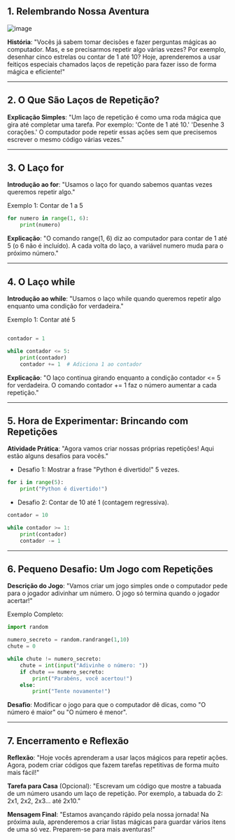 ## 1. Relembrando Nossa Aventura

![image](https://github.com/user-attachments/assets/0c58e379-a094-4c2d-a23a-1fe8c2ec54bf)


**História**: "Vocês já sabem tomar decisões e fazer perguntas mágicas ao computador. Mas, e se precisarmos repetir algo várias vezes? Por exemplo, desenhar cinco estrelas ou contar de 1 até 10? Hoje, aprenderemos a usar feitiços especiais chamados laços de repetição para fazer isso de forma mágica e eficiente!"

---

## 2. O Que São Laços de Repetição?

**Explicação Simples**: "Um laço de repetição é como uma roda mágica que gira até completar uma tarefa. Por exemplo:
'Conte de 1 até 10.'
'Desenhe 3 corações.'
O computador pode repetir essas ações sem que precisemos escrever o mesmo código várias vezes."

---

## 3. O Laço for

**Introdução ao for**: "Usamos o laço for quando sabemos quantas vezes queremos repetir algo."

Exemplo 1: Contar de 1 a 5

```python
for numero in range(1, 6):
    print(numero)
```

**Explicação**: "O comando range(1, 6) diz ao computador para contar de 1 até 5 (o 6 não é incluído). A cada volta do laço, a variável numero muda para o próximo número."

---

## 4. O Laço while

**Introdução ao while**: "Usamos o laço while quando queremos repetir algo enquanto uma condição for verdadeira."

Exemplo 1: Contar até 5

```python

contador = 1

while contador <= 5:
    print(contador)
    contador += 1  # Adiciona 1 ao contador
```

**Explicação**: "O laço continua girando enquanto a condição contador <= 5 for verdadeira. O comando contador += 1 faz o número aumentar a cada repetição."

---

## 5. Hora de Experimentar: Brincando com Repetições

**Atividade Prática**: "Agora vamos criar nossas próprias repetições! Aqui estão alguns desafios para vocês."

- Desafio 1: Mostrar a frase "Python é divertido!" 5 vezes.

```python
for i in range(5):
    print("Python é divertido!")
```

- Desafio 2: Contar de 10 até 1 (contagem regressiva).

```python
contador = 10

while contador >= 1:
    print(contador)
    contador -= 1
```

---

## 6. Pequeno Desafio: Um Jogo com Repetições

**Descrição do Jogo**: "Vamos criar um jogo simples onde o computador pede para o jogador adivinhar um número. O jogo só termina quando o jogador acertar!"

Exemplo Completo:

```python
import random

numero_secreto = random.randrange(1,10)
chute = 0

while chute != numero_secreto:
    chute = int(input("Adivinhe o número: "))
    if chute == numero_secreto:
        print("Parabéns, você acertou!")
    else:
        print("Tente novamente!")
```

**Desafio**: Modificar o jogo para que o computador dê dicas, como "O número é maior" ou "O número é menor".

---

## 7. Encerramento e Reflexão

**Reflexão**: "Hoje vocês aprenderam a usar laços mágicos para repetir ações. Agora, podem criar códigos que fazem tarefas repetitivas de forma muito mais fácil!"

**Tarefa para Casa** (Opcional): "Escrevam um código que mostre a tabuada de um número usando um laço de repetição. Por exemplo, a tabuada do 2: 2x1, 2x2, 2x3... até 2x10."

**Mensagem Final**: "Estamos avançando rápido pela nossa jornada! Na próxima aula, aprenderemos a criar listas mágicas para guardar vários itens de uma só vez. Preparem-se para mais aventuras!"
